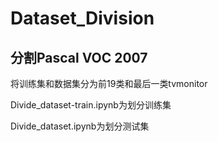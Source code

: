 # Dataset_Division
## 分割Pascal VOC 2007
将训练集和数据集分为前19类和最后一类tvmonitor

Divide_dataset-train.ipynb为划分训练集

Divide_dataset.ipynb为划分测试集
